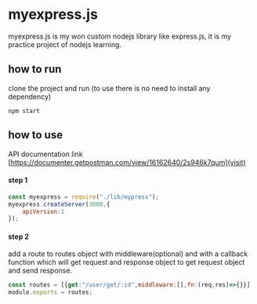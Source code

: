 # myexpress.js
myexpress.js is my won custom nodejs library like express.js, it is my practice project of nodejs learning.

## how to run
clone the project and run (to use there is no need to install any dependency)
```
npm start
```
## how to use
API documentation link [https://documenter.getpostman.com/view/16162640/2s946k7qum](visit)

#### step 1
```javascript
const myexpress = require("./lib/mypress");
myexpress.createServer(3000,{
    apiVersion:1
});
```
#### step 2
add a route to routes object with middleware(optional) and with a callback function which will get request and response object to get request object and send response.

```javascript
const routes = [{get:"/user/get/:id",middleware:[],fn:(req,res)=>{}}]
module.exports = routes;
```

